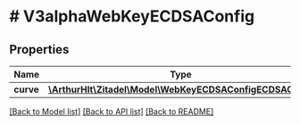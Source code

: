 # # V3alphaWebKeyECDSAConfig

## Properties

Name | Type | Description | Notes
------------ | ------------- | ------------- | -------------
**curve** | [**\ArthurHlt\Zitadel\Model\WebKeyECDSAConfigECDSACurve**](WebKeyECDSAConfigECDSACurve.md) |  | [optional]

[[Back to Model list]](../../README.md#models) [[Back to API list]](../../README.md#endpoints) [[Back to README]](../../README.md)
